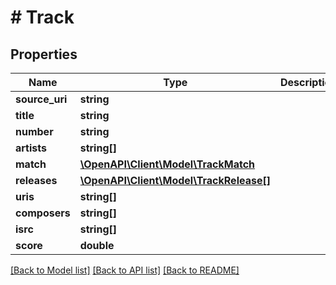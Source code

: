 # # Track

## Properties

Name | Type | Description | Notes
------------ | ------------- | ------------- | -------------
**source_uri** | **string** |  | 
**title** | **string** |  | [optional] 
**number** | **string** |  | [optional] 
**artists** | **string[]** |  | [optional] 
**match** | [**\OpenAPI\Client\Model\TrackMatch**](TrackMatch.md) |  | [optional] 
**releases** | [**\OpenAPI\Client\Model\TrackRelease[]**](TrackRelease.md) |  | [optional] 
**uris** | **string[]** |  | [optional] 
**composers** | **string[]** |  | [optional] 
**isrc** | **string[]** |  | [optional] 
**score** | **double** |  | 

[[Back to Model list]](../../README.md#documentation-for-models) [[Back to API list]](../../README.md#documentation-for-api-endpoints) [[Back to README]](../../README.md)


